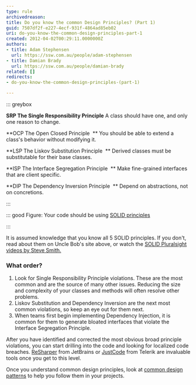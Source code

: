 ```yaml
---
type: rule
archivedreason: 
title: Do you know the common Design Principles? (Part 1)
guid: 7507df2f-e227-4ecf-931f-4864ad85eb02
uri: do-you-know-the-common-design-principles-part-1
created: 2012-04-02T00:29:11.0000000Z
authors:
- title: Adam Stephensen
  url: https://ssw.com.au/people/adam-stephensen
- title: Damian Brady
  url: https://ssw.com.au/people/damian-brady
related: []
redirects:
- do-you-know-the-common-design-principles-(part-1)

---
```


::: greybox

**SRP The Single Responsibility Principle** 
A class should have one, and only one reason to change.

**OCP	The Open Closed Principle 
** You should be able to extend a class's behavior without modifying it.

**LSP The Liskov Substitution Principle 
** Derived classes must be substitutable for their base classes.

**ISP The Interface Segregation Principle 
** Make fine-grained interfaces that are client specific.

**DIP	The Dependency Inversion Principle 
** Depend on abstractions, not on concretions.

:::


::: good
Figure: Your code should be using     [SOLID principles](https&#58;//en.wikipedia.org/wiki/SOLID_%28object-oriented_design%29)

:::

<!--endintro-->

It is assumed knowledge that you know all 5 SOLID principles. If you don't, read about them on Uncle Bob's site above, or watch the [SOLID Pluralsight videos by Steve Smith.](https&#58;//www.pluralsight.com/courses/principles-oo-design)

### What order?

1. Look for Single Responsibility Principle violations. These are the most common and are the source of many other issues. Reducing the size and complexity of your classes and methods will often resolve other problems.
2. Liskov Substitution and Dependency Inversion are the next most common violations, so keep an eye out for them next.
3. When teams first begin implementing Dependency Injection, it is common for them to generate bloated interfaces that violate the Interface Segregation Principle.


After you have identified and corrected the most obvious broad principle violations, you can start drilling into the code and looking for localized code breaches. [ReSharper](http&#58;//www.jetbrains.com/resharper/) from JetBrains or [JustCode](http&#58;//www.telerik.com/products/justcode.aspx) from Telerik are invaluable tools once you get to this level.

Once you understand common design principles, look at [common design patterns](/Pages/DoYouKnowCommonDesignPatterns.aspx) to help you follow them in your projects.

